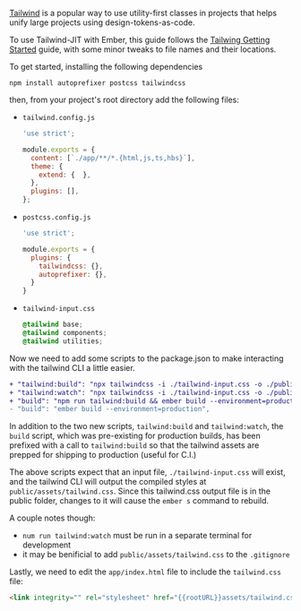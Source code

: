 [Tailwind](https://tailwindcss.com/) is a popular way to use utility-first classes in projects that helps unify large projects using design-tokens-as-code.

To use Tailwind-JIT with Ember, this guide follows the [Tailwing Getting Started](https://tailwindcss.com/docs/installation) guide, with some minor tweaks to file names and their locations.

To get started, installing the following dependencies
```shell
npm install autoprefixer postcss tailwindcss
```

then, from your project's root directory add the following files:

- `tailwind.config.js`

  ```js
  'use strict';

  module.exports = {
    content: [`./app/**/*.{html,js,ts,hbs}`],
    theme: {
      extend: {  },
    },
    plugins: [],
  };
  ```

- `postcss.config.js`

  ```js
  'use strict';

  module.exports = {
    plugins: {
      tailwindcss: {},
      autoprefixer: {},
    }
  }
  ```

- `tailwind-input.css`

  ```css
  @tailwind base;
  @tailwind components;
  @tailwind utilities;
  ```

Now we need to add some scripts to the package.json to make
interacting with the tailwind CLI a little easier.

```diff
+ "tailwind:build": "npx tailwindcss -i ./tailwind-input.css -o ./public/assets/tailwind.css",
+ "tailwind:watch": "npx tailwindcss -i ./tailwind-input.css -o ./public/assets/tailwind.css --watch",
+ "build": "npm run tailwind:build && ember build --environment=production",
- "build": "ember build --environment=production",
```

In addition to the two new scripts, `tailwind:build` and `tailwind:watch`, the `build` script, which was pre-existing for production builds, has been prefixed with a call to `tailwind:build` so that the tailwind assets are prepped for shipping to production (useful for C.I.)

The above scripts expect that an input file, `./tailwind-input.css` will exist, and the tailwind CLI will output the compiled styles at `public/assets/tailwind.css`. Since this tailwind.css output file is in the public folder, changes to it will cause the `ember s` command to rebuild.

A couple notes though:
 - `num run tailwind:watch` must be run in a separate terminal for development
 - it may be benificial to add `public/assets/tailwind.css` to the `.gitignore`

Lastly, we need to edit the `app/index.html` file to include the `tailwind.css` file:

```html
<link integrity="" rel="stylesheet" href="{{rootURL}}assets/tailwind.css">`
```
